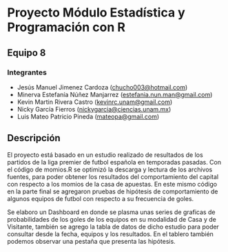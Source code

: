 # Proyecto Módulo Estadística y Programación con R

## Equipo 8

### Integrantes
- Jesús Manuel Jimenez Cardoza (chucho003@hotmail.com)
- Minerva Estefanía Núñez Manjarrez (estefania.nun.man@gmail.com)
- Kevin Martin Rivera Castro (kevinrc.unam@gmail.com)
- Nicky García Fierros (nickygarcia@ciencias.unam.mx)
- Luis Mateo Patricio Pineda (mateopa@gmail.com)

## Descripción


El proyecto está basado en un estudio realizado de resultados de los partidos de la liga premier de futbol española en temporadas pasadas.
Con el código de momios.R se optimizó la descarga y lectura de los archivos fuentes, para poder obtener los resultados del comportamiento del capital con respecto a los momios de la casa de apuestas.
En este mismo código en la parte final se agregaron pruebas de hipótesis de comportamiento de algunos equipos de futbol con respecto a su frecuencia de goles.

Se elaboro un Dashboard en donde se plasma unas series de graficas de probabilidades de los goles de los equipos en su modalidad de Casa y de Visitante, también se agrego la tabla de datos de dicho estudio para poder consultar desde la fecha, equipos y los resultados. En el tablero también podemos observar una pestaña que presenta las hipótesis.


